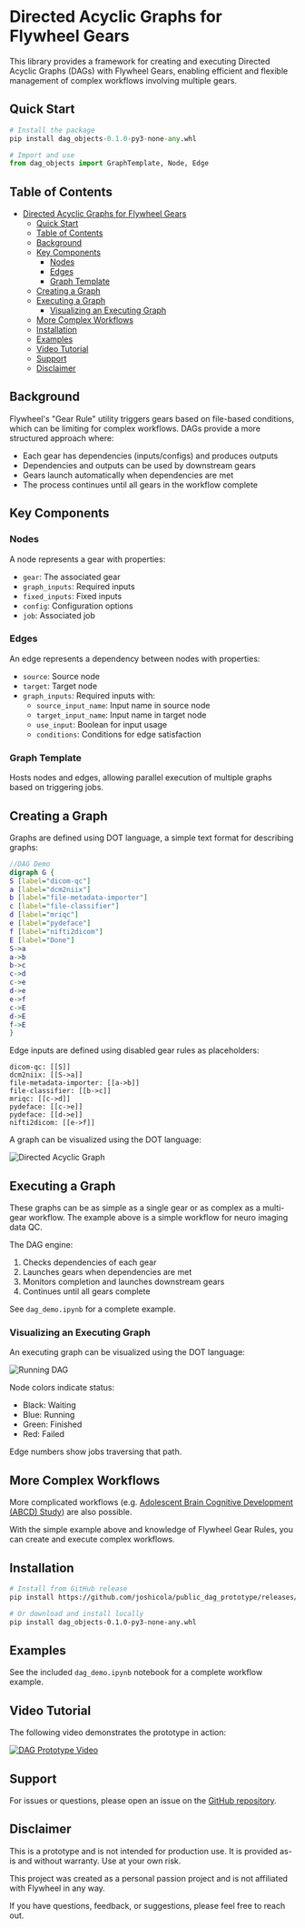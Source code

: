 # Directed Acyclic Graphs for Flywheel Gears

This library provides a framework for creating and executing Directed Acyclic Graphs
(DAGs) with Flywheel Gears, enabling efficient and flexible management of complex
workflows involving multiple gears.

## Quick Start

```python
# Install the package
pip install dag_objects-0.1.0-py3-none-any.whl

# Import and use
from dag_objects import GraphTemplate, Node, Edge
```

## Table of Contents

- [Directed Acyclic Graphs for Flywheel Gears](#directed-acyclic-graphs-for-flywheel-gears)
  - [Quick Start](#quick-start)
  - [Table of Contents](#table-of-contents)
  - [Background](#background)
  - [Key Components](#key-components)
    - [Nodes](#nodes)
    - [Edges](#edges)
    - [Graph Template](#graph-template)
  - [Creating a Graph](#creating-a-graph)
  - [Executing a Graph](#executing-a-graph)
    - [Visualizing an Executing Graph](#visualizing-an-executing-graph)
  - [More Complex Workflows](#more-complex-workflows)
  - [Installation](#installation)
  - [Examples](#examples)
  - [Video Tutorial](#video-tutorial)
  - [Support](#support)
  - [Disclaimer](#disclaimer)

## Background

Flywheel's "Gear Rule" utility triggers gears based on file-based conditions, which can
be limiting for complex workflows. DAGs provide a more structured approach where:

- Each gear has dependencies (inputs/configs) and produces outputs
- Dependencies and outputs can be used by downstream gears
- Gears launch automatically when dependencies are met
- The process continues until all gears in the workflow complete

## Key Components

### Nodes

A node represents a gear with properties:

- `gear`: The associated gear
- `graph_inputs`: Required inputs
- `fixed_inputs`: Fixed inputs
- `config`: Configuration options
- `job`: Associated job

### Edges

An edge represents a dependency between nodes with properties:

- `source`: Source node
- `target`: Target node
- `graph_inputs`: Required inputs with:
  - `source_input_name`: Input name in source node
  - `target_input_name`: Input name in target node
  - `use_input`: Boolean for input usage
  - `conditions`: Conditions for edge satisfaction

### Graph Template

Hosts nodes and edges, allowing parallel execution of multiple graphs based on
triggering jobs.

## Creating a Graph

Graphs are defined using DOT language, a simple text format for describing graphs:

```dot
//DAG Demo
digraph G {
S [label="dicom-qc"]
a [label="dcm2niix"]
b [label="file-metadata-importer"]
c [label="file-classifier"]
d [label="mriqc"]
e [label="pydeface"]
f [label="nifti2dicom"]
E [label="Done"]
S->a
a->b
b->c
c->d
c->e
d->e
e->f
c->E
d->E
f->E
}
```

Edge inputs are defined using disabled gear rules as placeholders:

```
dicom-qc: [[S]]
dcm2niix: [[S->a]]
file-metadata-importer: [[a->b]]
file-classifier: [[b->c]]
mriqc: [[c->d]]
pydeface: [[c->e]]
pydeface: [[d->e]]
nifti2dicom: [[e->f]]
```

A graph can be visualized using the DOT language:

![Directed Acyclic Graph](image.png)

## Executing a Graph

These graphs can be as simple as a single gear or as complex as a multi-gear workflow.
The example above is a simple workflow for neuro imaging data QC.

The DAG engine:

1. Checks dependencies of each gear
2. Launches gears when dependencies are met
3. Monitors completion and launches downstream gears
4. Continues until all gears complete

See `dag_demo.ipynb` for a complete example.

### Visualizing an Executing Graph

An executing graph can be visualized using the DOT language:

![Running DAG](image-1.png)

Node colors indicate status:

- Black: Waiting
- Blue: Running
- Green: Finished
- Red: Failed

Edge numbers show jobs traversing that path.

## More Complex Workflows

More complicated workflows (e.g. [Adolescent Brain Cognitive Development (ABCD)
Study](https://www.ncbi.nlm.nih.gov/core/lw/2.0/html/tileshop_pmc/tileshop_pmc_inline.html?title=Click%20on%20image%20to%20zoom&p=PMC3&id=6981278_nihms-1543097-f0001.jpg))
are also possible.

With the simple example above and knowledge of Flywheel Gear Rules, you can create and
execute complex workflows.

## Installation

```bash
# Install from GitHub release
pip install https://github.com/joshicola/public_dag_prototype/releases/download/0.1.0/dag_objects-0.1.0-py3-none-any.whl

# Or download and install locally
pip install dag_objects-0.1.0-py3-none-any.whl
```

## Examples

See the included `dag_demo.ipynb` notebook for a complete workflow example.

## Video Tutorial

The following video demonstrates the prototype in action:

[![DAG Prototype
Video](https://img.youtube.com/vi/_0JUfkzFlS0/0.jpg)](https://www.youtube.com/watch?v=_0JUfkzFlS0)

## Support

For issues or questions, please open an issue on the [GitHub
repository](https://github.com/joshicola/public_dag_prototype/issues).

## Disclaimer

This is a prototype and is not intended for production use. It is provided as-is and
without warranty. Use at your own risk.

This project was created as a personal passion project and is not affiliated with
Flywheel in any way.

If you have questions, feedback, or suggestions, please feel free to reach out.
